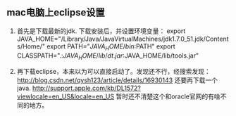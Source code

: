 ## mac电脑上eclipse设置 ##

1. 首先是下载最新的jdk. 下载安装后，并设置环境变量：
export JAVA_HOME="/Library/Java/JavaVirtualMachines/jdk1.7.0_51.jdk/Contents/Home/"
export PATH="$JAVA_HOME/bin:$PATH"
export CLASSPATH=".:$JAVA_HOME/lib/dt.jar:$JAVA_HOME/lib/tools.jar"

2. 再下载eclipse，本来以为可以直接启动了。发现还不行，经搜索发现：
http://blog.csdn.net/qysh123/article/details/16930143
还要再下载一个java. 
http://support.apple.com/kb/DL1572?viewlocale=en_US&locale=en_US
暂时还不清楚这个和oracle官网的有啥不同的地方。